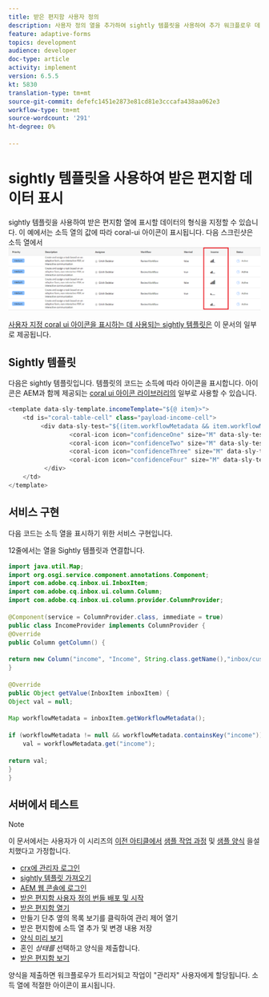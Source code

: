 ```yaml
---
title: 받은 편지함 사용자 정의
description: 사용자 정의 열을 추가하여 sightly 템플릿을 사용하여 추가 워크플로우 데이터 표시
feature: adaptive-forms
topics: development
audience: developer
doc-type: article
activity: implement
version: 6.5.5
kt: 5830
translation-type: tm+mt
source-git-commit: defefc1451e2873e81cd81e3cccafa438aa062e3
workflow-type: tm+mt
source-wordcount: '291'
ht-degree: 0%

---
```


# sightly 템플릿을 사용하여 받은 편지함 데이터 표시

sightly 템플릿을 사용하여 받은 편지함 열에 표시할 데이터의 형식을 지정할 수 있습니다. 이 예에서는 소득 열의 값에 따라 coral-ui 아이콘이 표시됩니다. 다음 스크린샷은 소득 열에서![는 아이콘을 사용하는 것을 보여줍니다](assets/income-column.PNG)

[사용자 지정 coral ui 아이콘을 표시하는 데 사용되는 sightly 템플릿은](assets/sightly-template.zip) 이 문서의 일부로 제공됩니다.

## Sightly 템플릿

다음은 sightly 템플릿입니다. 템플릿의 코드는 소득에 따라 아이콘을 표시합니다. 아이콘은 AEM과 함께 제공되는 [coral ui 아이콘 라이브러리의](https://helpx.adobe.com/experience-manager/6-3/sites/developing/using/reference-materials/coral-ui/coralui3/Coral.Icon.html#availableIcons) 일부로 사용할 수 있습니다.

```java
<template data-sly-template.incomeTemplate="${@ item}>">
    <td is="coral-table-cell" class="payload-income-cell">
         <div data-sly-test="${(item.workflowMetadata && item.workflowMetadata.income)}" data-sly-set.income ="${item.workflowMetadata.income}">
                 <coral-icon icon="confidenceOne" size="M" data-sly-test="${income >=0 && income <10000}"></coral-icon>
                 <coral-icon icon="confidenceTwo" size="M" data-sly-test="${income >=10000 && income <100000}"></coral-icon>
                 <coral-icon icon="confidenceThree" size="M" data-sly-test="${income >=100000 && income <500000}"></coral-icon>
                 <coral-icon icon="confidenceFour" size="M" data-sly-test="${income >=500000}"></coral-icon>
          </div>
    </td>
</template>
```

## 서비스 구현

다음 코드는 소득 열을 표시하기 위한 서비스 구현입니다.

12줄에서는 열을 Sightly 템플릿과 연결합니다.

```java
import java.util.Map;
import org.osgi.service.component.annotations.Component;
import com.adobe.cq.inbox.ui.InboxItem;
import com.adobe.cq.inbox.ui.column.Column;
import com.adobe.cq.inbox.ui.column.provider.ColumnProvider;

@Component(service = ColumnProvider.class, immediate = true)
public class IncomeProvider implements ColumnProvider {
@Override
public Column getColumn() {

return new Column("income", "Income", String.class.getName(),"inbox/customization/column-templates.html", "incomeTemplate");
}

@Override
public Object getValue(InboxItem inboxItem) {
Object val = null;

Map workflowMetadata = inboxItem.getWorkflowMetadata();

if (workflowMetadata != null && workflowMetadata.containsKey("income"))
    val = workflowMetadata.get("income");

return val;
}
}
```

## 서버에서 테스트

>[!NOTE]
>
>이 문서에서는 사용자가 이 시리즈의 [이전 아티클에서](assets/review-workflow.zip) [샘플 작업 과정](assets/snap-form.zip) 및 [샘플 양식](https://docs.adobe.com/content/help/en/experience-manager-learn/forms/inbox-customization/add-married-column.md) 을설치했다고 가정합니다.

* [crx에 관리자 로그인](http://localhost:4502/crx/de/index.jsp)
* [sightly 템플릿 가져오기](assets/sightly-template.zip)
* [AEM 웹 콘솔에 로그인](http://localhost:4502/system/console/bundles)
* [받은 편지함 사용자 정의 번들 배포 및 시작](assets/income-column-customization.jar)
* [받은 편지함 열기](http://localhost:4502/aem/inbox)
* 만들기 단추 옆의 목록 보기를 클릭하여 관리 제어 열기
* 받은 편지함에 소득 열 추가 및 변경 내용 저장
* [양식 미리 보기](http://localhost:4502/content/dam/formsanddocuments/snapform/jcr:content?wcmmode=disabled)
* 혼인 _상태를_ 선택하고 양식을 제출합니다.
* [받은 편지함 보기](http://localhost:4502/aem/inbox)

양식을 제출하면 워크플로우가 트리거되고 작업이 &quot;관리자&quot; 사용자에게 할당됩니다. 소득 열에 적절한 아이콘이 표시됩니다.
